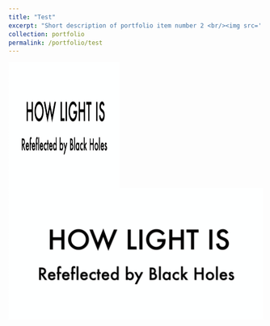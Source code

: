 ```yaml
---
title: "Test"
excerpt: "Short description of portfolio item number 2 <br/><img src='../images/500x300.png'  alt="test" onclick="window.open('https://gfh112.github.io/Lars/portfolio/Introduction_X-ray_reverberation', '_blank');/>"
collection: portfolio
permalink: /portfolio/test
---
```


<a href="http://www.google.com" target="_blank"> 
    <img width="220" height="250" border="0" align="center"  src='../images/X-ray_movie.png' > 
</a>
<br/>
<img src='../images/X-ray_movie.png' alt="test" onclick="window.open('https://gfh112.github.io/Lars/portfolio/Introduction_X-ray_reverberation', '_blank');"/> 